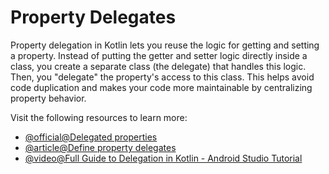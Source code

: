 # Property Delegates

Property delegation in Kotlin lets you reuse the logic for getting and setting a property. Instead of putting the getter and setter logic directly inside a class, you create a separate class (the delegate) that handles this logic. Then, you "delegate" the property's access to this class. This helps avoid code duplication and makes your code more maintainable by centralizing property behavior.

Visit the following resources to learn more:

- [@official@Delegated properties](https://kotlinlang.org/docs/delegated-properties.html)
- [@article@Define property delegates](https://developer.android.com/codelabs/basic-android-kotlin-compose-classes-and-objects#8)
- [@video@Full Guide to Delegation in Kotlin - Android Studio Tutorial](https://www.youtube.com/watch?v=MfJB-JhRAoQ&t=185s)